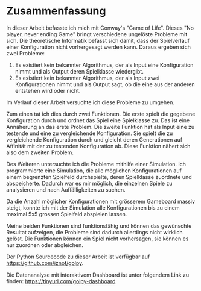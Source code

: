 # Zusammenfassung

In dieser Arbeit befasste ich mich mit Conway's "Game of Life". Dieses "No player, never ending Game" bringt verschiedene ungelöste Probleme mit sich. Die theoretische Informatik befasst sich damit, dass der Spielverlauf einer Konfiguration nicht vorhergesagt werden kann. Daraus ergeben sich zwei Probleme: 

1. Es existiert kein bekannter Algorithmus, der als Input eine Konfiguration nimmt und als Output deren Spielklasse wiedergibt.
2. Es existiert kein bekannter Algorithmus, der als Input zwei Konfigurationen nimmt und als Output sagt, ob die eine aus der anderen entstehen wird oder nicht.

Im Verlauf dieser Arbeit versuchte ich diese Probleme zu umgehen.

Zum einen tat ich dies durch zwei Funktionen. Die erste spielt die gegebene Konfiguration durch und ordnet das Spiel eine Spielklasse zu. Das ist eine Annäherung an das erste Problem. Die zweite Funktion hat als Input eine zu testende und eine zu vergleichende Konfiguration. Sie spielt die zu vergleichende Konfiguration durch und gleicht deren Generationen auf Affinität mit der zu testenden Konfiguration ab. Diese Funktion nähert sich also dem zweiten Problem.

Des Weiteren untersuchte ich die Probleme mithilfe einer Simulation. Ich programmierte eine Simulation, die alle möglichen Konfigurationen auf einem begrenzten Spielfeld durchspielte, deren Spielklasse zuordnete und abspeicherte. Dadurch war es mir möglich, die einzelnen Spiele zu analysieren und nach Auffälligkeiten zu suchen.   

Da die Anzahl möglicher Konfigurationen mit grösserem Gameboard massiv steigt, konnte ich mit der Simulation alle Konfigurationen bis zu einem maximal 5x5 grossen Spielfeld abspielen lassen. 

Meine beiden Funktionen sind funktionsfähig und können das gewünschte Resultat aufzeigen, die Probleme sind dadurch allerdings nicht wirklich gelöst. Die Funktionen können ein Spiel nicht vorhersagen, sie können es nur zuordnen oder abgleichen. 

Der Python Sourcecode zu dieser Arbeit ist verfügbar auf <https://github.com/iznot/golpy>.

Die Datenanalyse mit interaktivem Dashboard ist unter folgendem Link zu finden:
<https://tinyurl.com/golpy-dashboard>
